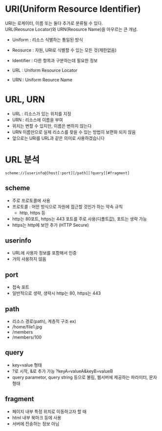 # URI(Uniform Resource Identifier)
URI는 로케이터, 이름 또는 둘다 추가로 분류될 수 있다.  
URL(Reosurce Locator)와 URN(Reosurce Name)을 아우르는 큰 개념.

* Uniform : 리소스 식별하는 통일된 방식
* Reosurce : 자원, URI로 식별할 수 있는 모든 것(제한없음)
* Identifier : 다른 항목과 구분하는데 필요한 정보

* URL : Uniform Resource Locator
* URN : Uniform Reource Name

# URL, URN
* URL : 리소스가 있는 위치를 지정
* URN : 리소스에 이름을 부여
* 위치는 변할 수 있지만, 이름은 변하지 않는다
* URN 이름만으로 실제 리소스를 찾을 수 있는 방법이 보편화 되지 않음
* 앞으로는 URI를 URL과 같은 의미로 사용하겠습니다

# URL 분석
    scheme://[userinfo@]host[:port][/path][?query][#fragment]

## scheme
* 주로 프로토콜에 사용
* 프로토콜 : 어떤 방식으로 자원에 접근할 것인가 하는 약속 규칙
    * http, https 등
* http는 80포트, https는 443 포트를 주로 사용(디폴트값), 포트는 생략 가능
* https는 http에 보안 추가 (HTTP Secure)

## userinfo
* URL에 사용자 정보를 포함해서 인증
* 거의 사용하지 않음

## port
* 접속 포트
* 일반적으로 생략, 생략시 http는 80, https는 443

## path
* 리소스 경로(path), 계층적 구조
ex)
* /home/file1.jpg
* /members
* /members/100

## query
* key=value 형태
* ?로 시작, &로 추가 가능 ?keyA=valueA&keyB=valueB
* query parametor, query string 등으로 불림, 웹서버에 제공하는 파라미터, 문자 형태

## fragment
* 페이지 내부 특정 위치로 이동하고자 할 때
* html 내부 북마크 등에 사용
* 서버에 전송하는 정보 아님
